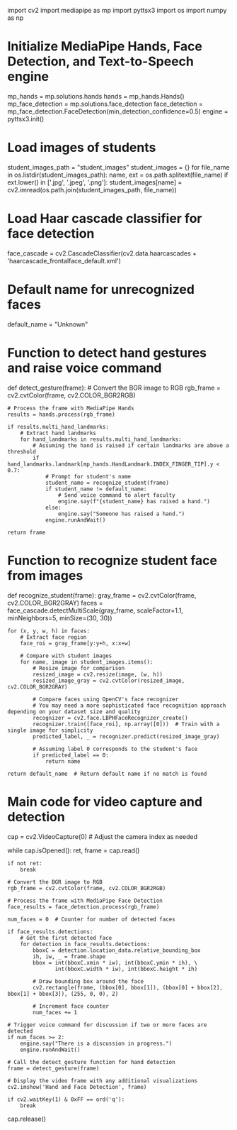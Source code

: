 import cv2
import mediapipe as mp
import pyttsx3
import os
import numpy as np

# Initialize MediaPipe Hands, Face Detection, and Text-to-Speech engine
mp_hands = mp.solutions.hands
hands = mp_hands.Hands()
mp_face_detection = mp.solutions.face_detection
face_detection = mp_face_detection.FaceDetection(min_detection_confidence=0.5)
engine = pyttsx3.init()

# Load images of students
student_images_path = "student_images"
student_images = {}
for file_name in os.listdir(student_images_path):
    name, ext = os.path.splitext(file_name)
    if ext.lower() in ['.jpg', '.jpeg', '.png']:
        student_images[name] = cv2.imread(os.path.join(student_images_path, file_name))

# Load Haar cascade classifier for face detection
face_cascade = cv2.CascadeClassifier(cv2.data.haarcascades + 'haarcascade_frontalface_default.xml')

# Default name for unrecognized faces
default_name = "Unknown"

# Function to detect hand gestures and raise voice command
def detect_gesture(frame):
    # Convert the BGR image to RGB
    rgb_frame = cv2.cvtColor(frame, cv2.COLOR_BGR2RGB)
    
    # Process the frame with MediaPipe Hands
    results = hands.process(rgb_frame)
    
    if results.multi_hand_landmarks:
        # Extract hand landmarks
        for hand_landmarks in results.multi_hand_landmarks:
            # Assuming the hand is raised if certain landmarks are above a threshold
            if hand_landmarks.landmark[mp_hands.HandLandmark.INDEX_FINGER_TIP].y < 0.7:
                # Prompt for student's name
                student_name = recognize_student(frame)
                if student_name != default_name:
                    # Send voice command to alert faculty
                    engine.say(f"{student_name} has raised a hand.")
                else:
                    engine.say("Someone has raised a hand.")
                engine.runAndWait()

    return frame

# Function to recognize student face from images
def recognize_student(frame):
    gray_frame = cv2.cvtColor(frame, cv2.COLOR_BGR2GRAY)
    faces = face_cascade.detectMultiScale(gray_frame, scaleFactor=1.1, minNeighbors=5, minSize=(30, 30))

    for (x, y, w, h) in faces:
        # Extract face region
        face_roi = gray_frame[y:y+h, x:x+w]

        # Compare with student images
        for name, image in student_images.items():
            # Resize image for comparison
            resized_image = cv2.resize(image, (w, h))
            resized_image_gray = cv2.cvtColor(resized_image, cv2.COLOR_BGR2GRAY)

            # Compare faces using OpenCV's face recognizer
            # You may need a more sophisticated face recognition approach depending on your dataset size and quality
            recognizer = cv2.face.LBPHFaceRecognizer_create()
            recognizer.train([face_roi], np.array([0]))  # Train with a single image for simplicity
            predicted_label, _ = recognizer.predict(resized_image_gray)

            # Assuming label 0 corresponds to the student's face
            if predicted_label == 0:
                return name

    return default_name  # Return default name if no match is found

# Main code for video capture and detection
cap = cv2.VideoCapture(0)  # Adjust the camera index as needed

while cap.isOpened():
    ret, frame = cap.read()

    if not ret:
        break

    # Convert the BGR image to RGB
    rgb_frame = cv2.cvtColor(frame, cv2.COLOR_BGR2RGB)
    
    # Process the frame with MediaPipe Face Detection
    face_results = face_detection.process(rgb_frame)

    num_faces = 0  # Counter for number of detected faces

    if face_results.detections:
        # Get the first detected face
        for detection in face_results.detections:
            bboxC = detection.location_data.relative_bounding_box
            ih, iw, _ = frame.shape
            bbox = int(bboxC.xmin * iw), int(bboxC.ymin * ih), \
                   int(bboxC.width * iw), int(bboxC.height * ih)

            # Draw bounding box around the face
            cv2.rectangle(frame, (bbox[0], bbox[1]), (bbox[0] + bbox[2], bbox[1] + bbox[3]), (255, 0, 0), 2)

            # Increment face counter
            num_faces += 1

    # Trigger voice command for discussion if two or more faces are detected
    if num_faces >= 2:
        engine.say("There is a discussion in progress.")
        engine.runAndWait()

    # Call the detect_gesture function for hand detection
    frame = detect_gesture(frame)

    # Display the video frame with any additional visualizations
    cv2.imshow('Hand and Face Detection', frame)

    if cv2.waitKey(1) & 0xFF == ord('q'):
        break

cap.release()
